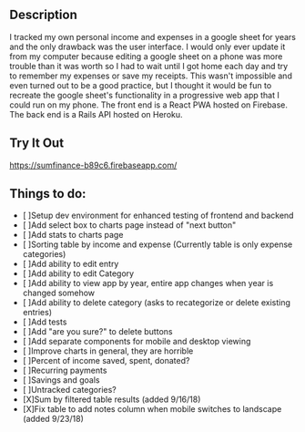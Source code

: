 ## Description
I tracked my own personal income and expenses in a google sheet for years and the only drawback was the user interface. I would only ever update it from my computer because editing a google sheet on a phone was more trouble than it was worth so I had to wait until I got home each day and try to remember my expenses or save my receipts. This wasn't impossible and even turned out to be a good practice, but I thought it would be fun to recreate the google sheet's functionality in a progressive web app that I could run on my phone.  The front end is a React PWA hosted on Firebase.  The back end is a Rails API hosted on Heroku.

## Try It Out
https://sumfinance-b89c6.firebaseapp.com/

## Things to do:
- [ ]Setup dev environment for enhanced testing of frontend and backend
- [ ]Add select box to charts page instead of "next button"
- [ ]Add stats to charts page
- [ ]Sorting table by income and expense (Currently table is only expense categories)
- [ ]Add ability to edit entry
- [ ]Add ability to edit Category
- [ ]Add ability to view app by year, entire app changes when year is changed somehow
- [ ]Add ability to delete category (asks to recategorize or delete existing entries)
- [ ]Add tests
- [ ]Add "are you sure?" to delete buttons
- [ ]Add separate components for mobile and desktop viewing
- [ ]Improve charts in general, they are horrible
- [ ]Percent of income saved, spent, donated?
- [ ]Recurring payments
- [ ]Savings and goals
- [ ]Untracked categories?
- [X]Sum by filtered table results (added 9/16/18)
- [X]Fix table to add notes column when mobile switches to landscape (added 9/23/18)
